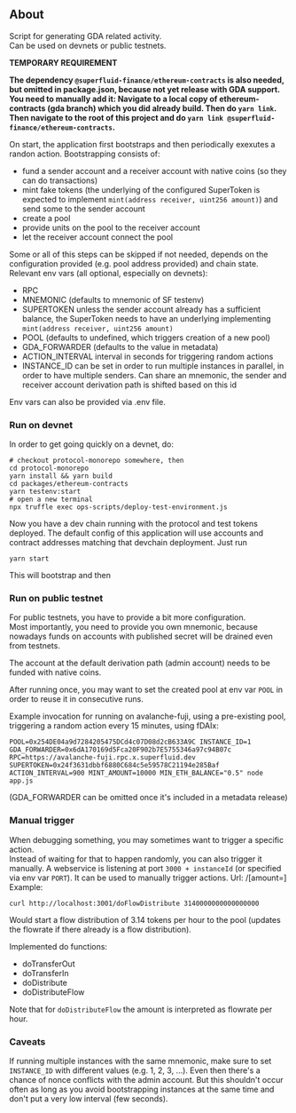 ## About

Script for generating GDA related activity.  
Can be used on devnets or public testnets.


**TEMPORARY REQUIREMENT**

**The dependency `@superfluid-finance/ethereum-contracts` is also needed, but omitted in package.json, because not yet release with GDA support.
You need to manually add it:
Navigate to a local copy of ethereum-contracts (gda branch) which you did already build. Then do `yarn link`.
Then navigate to the root of this project and do `yarn link @superfluid-finance/ethereum-contracts`.**


On start, the application first bootstraps and then periodically exexutes a randon action.
Bootstrapping consists of:
* fund a sender account and a receiver account with native coins (so they can do transactions)
* mint fake tokens (the underlying of the configured SuperToken is expected to implement `mint(address receiver, uint256 amount)`) and send some to the sender account
* create a pool
* provide units on the pool to the receiver account
* let the receiver account connect the pool

Some or all of this steps can be skipped if not needed, depends on the configuration provided (e.g. pool address provided) and chain state.
Relevant env vars (all optional, especially on devnets):
 * RPC
 * MNEMONIC (defaults to mnemonic of SF testenv)
 * SUPERTOKEN unless the sender account already has a sufficient balance, the SuperToken needs to have an underlying implementing `mint(address receiver, uint256 amount)`
 * POOL (defaults to undefined, which triggers creation of a new pool)
 * GDA_FORWARDER (defaults to the value in metadata)
 * ACTION_INTERVAL interval in seconds for triggering random actions
 * INSTANCE_ID can be set in order to run multiple instances in parallel, in order to have multiple senders. Can share an mnemonic, the sender and receiver account derivation path is shifted based on this id

 Env vars can also be provided via .env file.

### Run on devnet

In order to get going quickly on a devnet, do:
```
# checkout protocol-monorepo somewhere, then
cd protocol-monorepo
yarn install && yarn build
cd packages/ethereum-contracts
yarn testenv:start
# open a new terminal
npx truffle exec ops-scripts/deploy-test-environment.js
```

Now you have a dev chain running with the protocol and test tokens deployed.
The default config of this application will use accounts and contract addresses matching that devchain deployment.
Just run
```
yarn start
```

This will bootstrap and then 

### Run on public testnet

For public testnets, you have to provide a bit more configuration.  
Most importantly, you need to provide you own mnemonic, because nowadays funds on accounts with published secret will be drained even from testnets.

The account at the default derivation path (admin account) needs to be funded with native coins.

After running once, you may want to set the created pool at env var `POOL` in order to reuse it in consecutive runs.

Example invocation for running on avalanche-fuji, using a pre-existing pool, triggering a random action every 15 minutes, using fDAIx:
```
POOL=0x254DE04a9d7284205475DCd4c07D08d2cB633A9C INSTANCE_ID=1 GDA_FORWARDER=0x6dA170169d5Fca20F902b7E5755346a97c94B07c RPC=https://avalanche-fuji.rpc.x.superfluid.dev SUPERTOKEN=0x24f3631dbbf6880C684c5e59578C21194e285Baf ACTION_INTERVAL=900 MINT_AMOUNT=10000 MIN_ETH_BALANCE="0.5" node app.js
```
(GDA_FORWARDER can be omitted once it's included in a metadata release)

### Manual trigger

When debugging something, you may sometimes want to trigger a specific action.  
Instead of waiting for that to happen randomly, you can also trigger it manually.
A webservice is listening at port `3000 + instanceId` (or specified via env var `PORT`).
It can be used to manually trigger actions. Url: /<name of do function>[amount=<amountInWei>]
Example:
```
curl http://localhost:3001/doFlowDistribute 3140000000000000000
```
Would start a flow distribution of 3.14 tokens per hour to the pool (updates the flowrate if there already is a flow distribution).

Implemented do functions:
- doTransferOut
- doTransferIn
- doDistribute
- doDistributeFlow

Note that for `doDistributeFlow` the amount is interpreted as flowrate per hour.

### Caveats

If running multiple instances with the same mnemonic, make sure to set `INSTANCE_ID` with different values (e.g. 1, 2, 3, ...).
Even then there's a chance of nonce conflicts with the admin account.
But this shouldn't occur often as long as you avoid bootstrapping instances at the same time and don't put a very low interval (few seconds).

